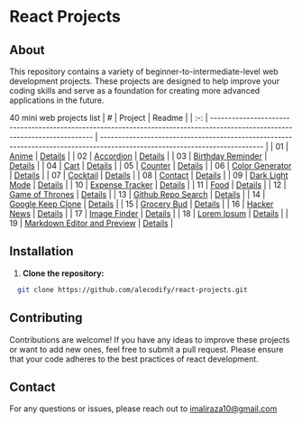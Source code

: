 # React Projects

## About

This repository contains a variety of beginner-to-intermediate-level web development projects. These projects are designed to help improve your coding skills and serve as a foundation for creating more advanced applications in the future.

40 mini web projects list
|  #  | Project                                                                                                                     | Readme                                                                                                                     |
| :-: | --------------------------------------------------------------------------------------------------------------------------- | --------------------------------------------------------------------------------------------------------------------------- |
| 01  | [Anime](https://github.com/alecodify/react-projects/tree/main/01-anime)  |  [Details](https://github.com/alecodify/react-projects/blob/main/01-anime/Readme.md)      |
| 02  | [Accordion](https://github.com/alecodify/react-projects/tree/main/02-accordion)  |  [Details](https://github.com/alecodify/react-projects/blob/main/02-accordion/Readme.md)      |
| 03  | [Birthday Reminder](https://github.com/alecodify/react-projects/tree/main/03-birthday-reminder)  |  [Details](https://github.com/alecodify/react-projects/blob/main/03-birthday-reminder/readme.md)      |
| 04  | [Cart](https://github.com/alecodify/react-projects/tree/main/04-cart)  |  [Details](https://github.com/alecodify/react-projects/blob/main/04-cart/readme.md)      |
| 05  | [Counter](https://github.com/alecodify/react-projects/tree/main/05-counter)  |  [Details](https://github.com/alecodify/react-projects/blob/main/05-counter/readme.md)      |
| 06  | [Color Generator](https://github.com/alecodify/react-projects/tree/main/06-color-generator)  |  [Details](https://github.com/alecodify/react-projects/blob/main/06-color-generator/readme.md)      |
| 07  | [Cocktail](https://github.com/alecodify/react-projects/tree/main/07-cocktail)  |  [Details](https://github.com/alecodify/react-projects/blob/main/07-cocktail/readme.md)      |
| 08  | [Contact](https://github.com/alecodify/react-projects/tree/main/08-contact)  |  [Details](https://github.com/alecodify/react-projects/blob/main/08-contact/readme.md)      |
| 09  | [Dark Light Mode](https://github.com/alecodify/react-projects/tree/main/09-dark-light-mode)  |  [Details](https://github.com/alecodify/react-projects/blob/main/09-dark-light-mode/readme.md)      |
| 10  | [Expense Tracker](https://github.com/alecodify/react-projects/tree/main/10-expense-tracker)  |  [Details](https://github.com/alecodify/react-projects/blob/main/10-expense-tracker/readme.md)      |
| 11  | [Food](https://github.com/alecodify/react-projects/tree/main/11-food)  |  [Details](https://github.com/alecodify/react-projects/blob/main/11-food/readme.md)      |
| 12  | [Game of Thrones](https://github.com/alecodify/react-projects/tree/main/12-game-of-thrones)  |  [Details](https://github.com/alecodify/react-projects/blob/main/12-game-of-thrones/readme.md)      |
| 13  | [Github Repo Search](https://github.com/alecodify/react-projects/tree/main/13-github-repo-search)  |  [Details](https://github.com/alecodify/react-projects/blob/main/13-github-repo-search/readme.md)      |
| 14  | [Google Keep Clone](https://github.com/alecodify/react-projects/tree/main/14-google-keep-clone)  |  [Details](https://github.com/alecodify/react-projects/blob/main/14-google-keep-clone/readme.md)      |
| 15  | [Grocery Bud](https://github.com/alecodify/react-projects/tree/main/15-grocery-bud)  |  [Details](https://github.com/alecodify/react-projects/blob/main/15-grocery-bud/readme.md)      |
| 16  | [Hacker News](https://github.com/alecodify/react-projects/tree/main/16-hacker-news)  |  [Details](https://github.com/alecodify/react-projects/blob/main/16-hacker-news/readme.md)      |
| 17  | [Image Finder](https://github.com/alecodify/react-projects/tree/main/17-image-finder)  |  [Details](https://github.com/alecodify/react-projects/blob/main/17-image-finder/readme.md)      |
| 18  | [Lorem Ipsum](https://github.com/alecodify/react-projects/tree/main/18-lorem-ipsum)  |  [Details](https://github.com/alecodify/react-projects/blob/main/18-lorem-ipsum/readme.md)      |
| 19  | [Markdown Editor and Preview](https://github.com/alecodify/react-projects/tree/main/19-markdown-editor-and-preview)  |  [Details](https://github.com/alecodify/react-projects/blob/main/19-markdown-editor-and-preview/readme.md)      |

## Installation

1. **Clone the repository:**
```bash
  git clone https://github.com/alecodify/react-projects.git
```

## Contributing
Contributions are welcome! If you have any ideas to improve these projects or want to add new ones, feel free to submit a pull request. Please ensure that your code adheres to the best practices of react development.

## Contact
For any questions or issues, please reach out to imaliraza10@gmail.com











